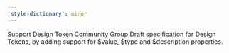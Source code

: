 ```yaml
---
'style-dictionary': minor
---
```


Support Design Token Community Group Draft specification for Design Tokens, by adding support for $value, $type and $description properties.
